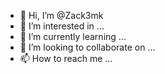 - 👋 Hi, I’m @Zack3mk
- 👀 I’m interested in ...
- 🌱 I’m currently learning ...
- 💞️ I’m looking to collaborate on ...
- 📫 How to reach me ...

<!---
Zack3mk/Zack3mk is a ✨ special ✨ repository because its `README.md` (this file) appears on your GitHub profile.
You can click the Preview link to take a look at your changes.
--->
